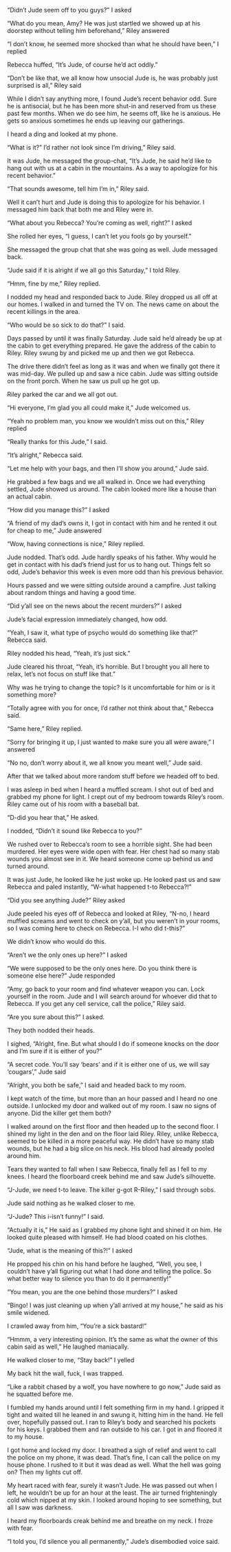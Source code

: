 “Didn’t Jude seem off to you guys?” I asked

“What do you mean, Amy? He was just startled we showed up at his doorstep without telling him beforehand,” Riley answered

“I don’t know, he seemed more shocked than what he should have been,” I replied

Rebecca huffed, “It’s Jude, of course he’d act oddly.”

“Don’t be like that, we all know how unsocial Jude is, he was probably just surprised is all,” Riley said

While I didn’t say anything more, I found Jude’s recent behavior odd. Sure he is antisocial, but he has been more shut-in and reserved from us these past few months. When we do see him, he seems off, like he is anxious. He gets so anxious sometimes he ends up leaving our gatherings. 

I heard a ding and looked at my phone.

“What is it?” I’d rather not look since I’m driving,” Riley said.

It was Jude, he messaged the group-chat, “It’s Jude, he said he’d like to hang out with us at a cabin in the mountains. As a way to apologize for his recent behavior.”

“That sounds awesome, tell him I’m in,” Riley said.

Well it can’t hurt and Jude is doing this to apologize for his behavior. I messaged him back that both me and Riley were in.

“What about you Rebecca? You’re coming as well, right?” I asked

She rolled her eyes, “I guess, I can’t let you fools go by yourself.”

She messaged the group chat that she was going as well. Jude messaged back.

“Jude said if it is alright if we all go this Saturday,” I told Riley.

“Hmm, fine by me,” Riley replied.

I nodded my head and responded back to Jude. Riley dropped us all off at our homes. I walked in and turned the TV on. The news came on about the recent killings in the area.

“Who would be so sick to do that?” I said.

Days passed by until it was finally Saturday. Jude said he’d already be up at the cabin to get everything prepared. He gave the address of the cabin to Riley. Riley swung by and picked me up and then we got Rebecca. 

The drive there didn’t feel as long as it was and when we finally got there it was mid-day. We pulled up and saw a nice cabin. Jude was sitting outside on the front porch. When he saw us pull up he got up.

Riley parked the car and we all got out.

“Hi everyone, I’m glad you all could make it,” Jude welcomed us.

“Yeah no problem man, you know we wouldn’t miss out on this,” Riley replied

“Really thanks for this Jude,” I said.

“It’s alright,” Rebecca said.

“Let me help with your bags, and then I’ll show you around,” Jude said.

He grabbed a few bags and we all walked in. Once we had everything settled, Jude showed us around. The cabin looked more like a house than an actual cabin. 

“How did you manage this?” I asked

“A friend of my dad’s owns it, I got in contact with him and he rented it out for cheap to me,” Jude answered

“Wow, having connections is nice,” Riley replied.

Jude nodded. That’s odd. Jude hardly speaks of his father. Why would he get in contact with his dad’s friend just for us to hang out. Things felt so odd, Jude’s behavior this week is even more odd than his previous behavior.

Hours passed and we were sitting outside around a campfire. Just talking about random things and having a good time.

“Did y’all see on the news about the recent murders?” I asked

Jude’s facial expression immediately changed, how odd.

“Yeah, I saw it, what type of psycho would do something like that?” Rebecca said.

Riley nodded his head, “Yeah, it’s just sick.”

Jude cleared his throat, “Yeah, it’s horrible. But I brought you all here to relax, let’s not focus on stuff like that.”

Why was he trying to change the topic? Is it uncomfortable for him or is it something more?

“Totally agree with you for once, I’d rather not think about that,” Rebecca said.

“Same here,” Riley replied.

“Sorry for bringing it up, I just wanted to make sure you all were aware,” I answered

“No no, don’t worry about it, we all know you meant well,” Jude said.

After that we talked about more random stuff before we headed off to bed.

I was asleep in bed when I heard a muffled scream. I shot out of bed and grabbed my phone for light. I crept out of my bedroom towards Riley’s room. Riley came out of his room with a baseball bat.

“D-did you hear that,” He asked.

I nodded, “Didn’t it sound like Rebecca to you?”

We rushed over to Rebecca’s room to see a horrible sight. She had been murdered. Her eyes were wide open with fear. Her chest had so many stab wounds you almost see in it. We heard someone come up behind us and turned around.

It was just Jude, he looked like he just woke up. He looked past us and saw Rebecca and paled instantly, “W-what happened t-to Rebecca?!”

“Did you see anything Jude?” Riley asked

Jude peeled his eyes off of Rebecca and looked at Riley, “N-no, I heard muffled screams and went to check on y’all, but you weren’t in your rooms, so I was coming here to check on Rebecca. I-I who did t-this?” 

We didn’t know who would do this.

“Aren’t we the only ones up here?” I asked

“We were supposed to be the only ones here. Do you think there is someone else here?” Jude responded

“Amy, go back to your room and find whatever weapon you can. Lock yourself in the room. Jude and I will search around for whoever did that to Rebecca. If you get any cell service, call the police,” Riley said.

“Are you sure about this?” I asked.

They both nodded their heads. 

I sighed, “Alright, fine. But what should I do if someone knocks on the door and I’m sure if it is either of you?”

“A secret code. You’ll say ‘bears’ and if it is either one of us, we will say ‘cougars’,” Jude said

“Alright, you both be safe,” I said and headed back to my room.

I kept watch of the time, but more than an hour passed and I heard no one outside. I unlocked my door and walked out of my room. I saw no signs of anyone. Did the killer get them both?

I walked around on the first floor and then headed up to the second floor. I shined my light in the den and on the floor laid Riley. Riley, unlike Rebecca, seemed to be killed in a more peaceful way. He didn’t have so many stab wounds, but he had a big slice on his neck. His blood had already pooled around him.

Tears they wanted to fall when I saw Rebecca, finally fell as I fell to my knees. I heard the floorboard creek behind me and saw Jude’s silhouette.

“J-Jude, we need t-to leave. The killer g-got R-Riley,” I said through sobs.

Jude said nothing as he walked closer to me.

“J-Jude? This i-isn’t funny!” I said.

“Actually it is,” He said as I grabbed my phone light and shined it on him. He looked quite pleased with himself. He had blood coated on his clothes. 

“Jude, what is the meaning of this?!” I asked

He propped his chin on his hand before he laughed, “Well, you see, I couldn’t have y’all figuring out what I had done and telling the police. So what better way to silence you than to do it permanently!”

“You mean, you are the one behind those murders?” I asked

“Bingo! I was just cleaning up when y’all arrived at my house,” he said as his smile widened.

I crawled away from him, “You’re a sick bastard!”

“Hmmm, a very interesting opinion. It’s the same as what the owner of this cabin said as well,” He laughed maniacally. 

He walked closer to me, “Stay back!” I yelled

My back hit the wall, fuck, I was trapped. 

“Like a rabbit chased by a wolf, you have nowhere to go now,” Jude said as he squatted before me. 

I fumbled my hands around until I felt something firm in my hand. I gripped it tight and waited till he leaned in and swung it, hitting him in the hand. He fell over, hopefully passed out. I ran to Riley’s body and searched his pockets for his keys. I grabbed them and ran outside to his car. I got in and floored it to my house. 

I got home and locked my door. I breathed a sigh of relief and went to call the police on my phone, it was dead. That’s fine, I can call the police on my house phone. I rushed to it but it was dead as well. What the hell was going on? Then my lights cut off.

My heart raced with fear, surely it wasn’t Jude. He was passed out when I left, he wouldn’t be up for an hour at the least. The air turned frighteningly cold which nipped at my skin. I looked around hoping to see something, but all I saw was darkness.

I heard my floorboards creak behind me and breathe on my neck. I froze with fear.

“I told you, I’d silence you all permanently,” Jude’s disembodied voice said.